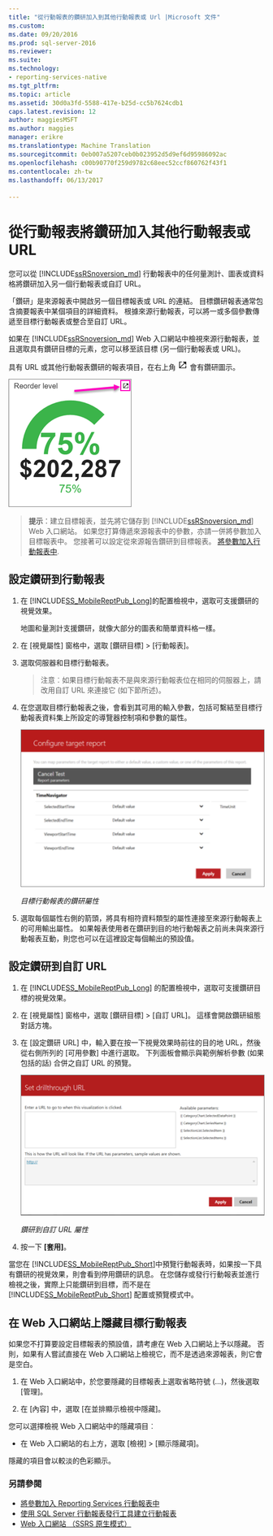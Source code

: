 ```yaml
---
title: "從行動報表的鑽研加入到其他行動報表或 Url |Microsoft 文件"
ms.custom: 
ms.date: 09/20/2016
ms.prod: sql-server-2016
ms.reviewer: 
ms.suite: 
ms.technology:
- reporting-services-native
ms.tgt_pltfrm: 
ms.topic: article
ms.assetid: 30d0a3fd-5588-417e-b25d-cc5b7624cdb1
caps.latest.revision: 12
author: maggiesMSFT
ms.author: maggies
manager: erikre
ms.translationtype: Machine Translation
ms.sourcegitcommit: 0eb007a5207ceb0b023952d5d9ef6d95986092ac
ms.openlocfilehash: c00b90770f259d9782c68eec52ccf860762f43f1
ms.contentlocale: zh-tw
ms.lasthandoff: 06/13/2017

---
```

# <a name="add-drillthrough-from-a-mobile-report-to-other-mobile-reports-or-urls"></a>從行動報表將鑽研加入其他行動報表或 URL
您可以從 [!INCLUDE[ssRSnoversion_md](../../includes/ssrsnoversion-md.md)] 行動報表中的任何量測計、圖表或資料格將鑽研加入另一個行動報表或自訂 URL。 

「鑽研」是來源報表中開啟另一個目標報表或 URL 的連結。 目標鑽研報表通常包含摘要報表中某個項目的詳細資料。 根據來源行動報表，可以將一或多個參數傳遞至目標行動報表或整合至自訂 URL。  
  
如果在 [!INCLUDE[ssRSnoversion_md](../../includes/ssrsnoversion-md.md)] Web 入口網站中檢視來源行動報表，並且選取具有鑽研目標的元素，您可以移至該目標 (另一個行動報表或 URL)。  

具有 URL 或其他行動報表鑽研的報表項目，在右上角 ![mobile-report-drill-through-icon](../../reporting-services/mobile-reports/media/mobile-report-drill-through-icon.png) 會有鑽研圖示。

![mobile-report-gauge-drill-through](../../reporting-services/mobile-reports/media/mobile-report-gauge-drill-through.png) 

>**提示**：建立目標報表，並先將它儲存到 [!INCLUDE[ssRSnoversion_md](../../includes/ssrsnoversion-md.md)] Web 入口網站。 如果您打算傳遞來源報表中的參數，亦請一併將參數加入目標報表中。 您接著可以設定從來源報告鑽研到目標報表。 [將參數加入行動報表中](../../reporting-services/mobile-reports/add-parameters-to-a-mobile-report-reporting-services.md).
 
## <a name="set-up-drillthrough-to-a-mobile-report"></a>設定鑽研到行動報表  

1. 在 [!INCLUDE[SS_MobileReptPub_Long](../../includes/ss-mobilereptpub-long.md)]的配置檢視中，選取可支援鑽研的視覺效果。   

   地圖和量測計支援鑽研，就像大部分的圖表和簡單資料格一樣。
   
2. 在 [視覺屬性] 窗格中，選取 [鑽研目標] > [行動報表]。  
3. 選取伺服器和目標行動報表。  

   >注意︰如果目標行動報表不是與來源行動報表位在相同的伺服器上，請改用自訂 URL 來連接它 (如下節所述)。  
 
4. 在您選取目標行動報表之後，會看到其可用的輸入參數，包括可繫結至目標行動報表資料集上所設定的導覽器控制項和參數的屬性。  

   ![mobile-report-drillthrough-target](../../reporting-services/mobile-reports/media/mobile-report-drillthrough-target.PNG)
   
   *目標行動報表的鑽研屬性*  
  
5. 選取每個屬性右側的箭頭，將具有相符資料類型的屬性連接至來源行動報表上的可用輸出屬性。 如果報表使用者在鑽研到目的地行動報表之前尚未與來源行動報表互動，則您也可以在這裡設定每個輸出的預設值。  
  
## <a name="set-up-a-drillthrough-to-a-custom-url"></a>設定鑽研到自訂 URL  
  
1. 在 [!INCLUDE[SS_MobileReptPub_Long](../../includes/ss-mobilereptpub-long.md)] 的配置檢視中，選取可支援鑽研目標的視覺效果。    
2. 在 [視覺屬性] 窗格中，選取 [鑽研目標] > [自訂 URL]。  這樣會開啟鑽研組態對話方塊。  
  
3. 在 [設定鑽研 URL] 中，輸入要在按一下視覺效果時前往的目的地 URL，然後從右側所列的 [可用參數] 中進行選取。 下列面板會顯示與範例解析參數 (如果包括的話) 合併之自訂 URL 的預覽。  
  
   ![mobile-report-drillthrough-url](../../reporting-services/mobile-reports/media/mobile-report-drillthrough-url.PNG)
  
   *鑽研到自訂 URL 屬性*  
  
4. 按一下 **[套用]**。  

  
當您在 [!INCLUDE[SS_MobileReptPub_Short](../../includes/ss-mobilereptpub-short.md)]中預覽行動報表時，如果按一下具有鑽研的視覺效果，則會看到停用鑽研的訊息。 在您儲存或發行行動報表並進行檢視之後，實際上只能鑽研到目標，而不是在 [!INCLUDE[SS_MobileReptPub_Short](../../includes/ss-mobilereptpub-short.md)] 配置或預覽模式中。  

## <a name="hide-a-target-mobile-report-on-the-web-portal"></a>在 Web 入口網站上隱藏目標行動報表
如果您不打算要設定目標報表的預設值，請考慮在 Web 入口網站上予以隱藏。 否則，如果有人嘗試直接在 Web 入口網站上檢視它，而不是透過來源報表，則它會是空白。

1. 在 Web 入口網站中，於您要隱藏的目標報表上選取省略符號 (...)，然後選取 [管理]。

2. 在 [內容] 中，選取 [在並排顯示檢視中隱藏]。

您可以選擇檢視 Web 入口網站中的隱藏項目︰ 

* 在 Web 入口網站的右上方，選取 [檢視] > [顯示隱藏項]。 

隱藏的項目會以較淡的色彩顯示。
    
### <a name="see-also"></a>另請參閱  
 
* [將參數加入 Reporting Services 行動報表中](../../reporting-services/mobile-reports/add-parameters-to-a-mobile-report-reporting-services.md)
* [使用 SQL Server 行動報表發行工具建立行動報表](../../reporting-services/mobile-reports/create-mobile-reports-with-sql-server-mobile-report-publisher.md) 
* [Web 入口網站 （SSRS 原生模式）](../../reporting-services/web-portal-ssrs-native-mode.md)


